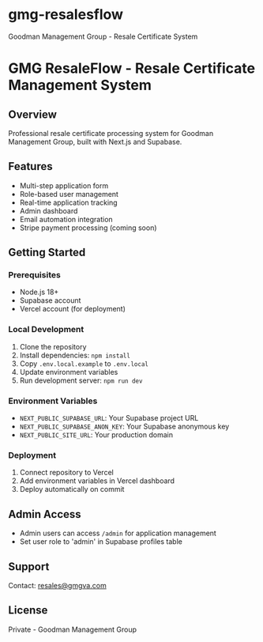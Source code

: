 # gmg-resalesflow
Goodman Management Group - Resale Certificate System
# GMG ResaleFlow - Resale Certificate Management System

## Overview
Professional resale certificate processing system for Goodman Management Group, built with Next.js and Supabase.

## Features
- Multi-step application form
- Role-based user management  
- Real-time application tracking
- Admin dashboard
- Email automation integration
- Stripe payment processing (coming soon)

## Getting Started

### Prerequisites
- Node.js 18+ 
- Supabase account
- Vercel account (for deployment)

### Local Development
1. Clone the repository
2. Install dependencies: `npm install`
3. Copy `.env.local.example` to `.env.local`
4. Update environment variables
5. Run development server: `npm run dev`

### Environment Variables
- `NEXT_PUBLIC_SUPABASE_URL`: Your Supabase project URL
- `NEXT_PUBLIC_SUPABASE_ANON_KEY`: Your Supabase anonymous key
- `NEXT_PUBLIC_SITE_URL`: Your production domain

### Deployment
1. Connect repository to Vercel
2. Add environment variables in Vercel dashboard
3. Deploy automatically on commit

## Admin Access
- Admin users can access `/admin` for application management
- Set user role to 'admin' in Supabase profiles table

## Support
Contact: resales@gmgva.com

## License
Private - Goodman Management Group
